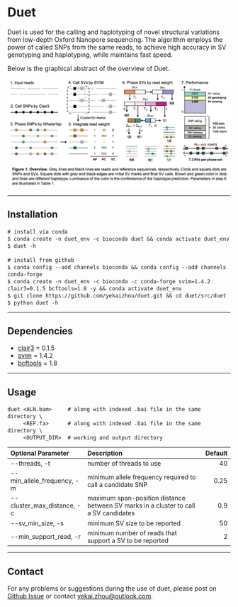 # Duet

Duet is used for the calling and haplotyping of novel structural variations from low-depth Oxford Nanopore sequencing. The algorithm employs the power of called SNPs from the same reads, to achieve high accuracy in SV genotyping and haplotyping, while maintains fast speed.

Below is the graphical abstract of the overview of Duet.

![](duet_graphical_abstract.png)

---
## Installation

    # install via conda
    $ conda create -n duet_env -c bioconda duet && conda activate duet_env
    $ duet -h

    # install from github
    $ conda config --add channels bioconda && conda config --add channels conda-forge
    $ conda create -n duet_env -c bioconda -c conda-forge svim=1.4.2 clair3=0.1.5 bcftools=1.8 -y && conda activate duet_env
    $ git clone https://github.com/yekaizhou/duet.git && cd duet/src/duet
    $ python duet -h

---
## Dependencies

- [clair3](https://github.com/HKU-BAL/Clair3) = 0.1.5
- [svim](https://github.com/eldariont/svim) = 1.4.2
- [bcftools](https://anaconda.org/bioconda/bcftools) = 1.8

---
## Usage

    duet <ALN.bam>     # along with indexed .bai file in the same directory \
         <REF.fa>      # along with indexed .bai file in the same directory \
         <OUTPUT_DIR>  # working and output directory

| Optional Parameter | Description | Default |
| :------------ |:---------------|-------------:|
|--threads, -t|number of threads to use|40|
|--min_allele_frequency, -m|minimum allele frequency required to call a candidate SNP|0.25|
|--cluster_max_distance, -c|maximum span-position distance between SV marks in a cluster to call a SV candidates|0.9|
|--sv_min_size, -s|minimum SV size to be reported|50|
|--min_support_read, -r|minimum number of reads that support a SV to be reported|2|

---
## Contact
For any problems or suggestions during the use of duet, please post on [Github Issue](https://github.com/yekaizhou/duet/issues) or contact yekai.zhou@outlook.com.
